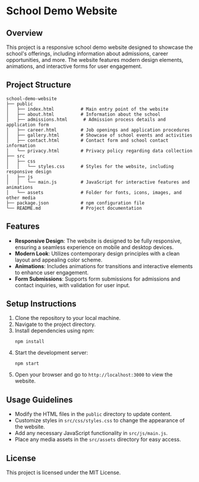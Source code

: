 # School Demo Website

## Overview
This project is a responsive school demo website designed to showcase the school's offerings, including information about admissions, career opportunities, and more. The website features modern design elements, animations, and interactive forms for user engagement.

## Project Structure
```
school-demo-website
├── public
│   ├── index.html          # Main entry point of the website
│   ├── about.html          # Information about the school
│   ├── admissions.html      # Admission process details and application form
│   ├── career.html         # Job openings and application procedures
│   ├── gallery.html        # Showcase of school events and activities
│   ├── contact.html        # Contact form and school contact information
│   └── privacy.html        # Privacy policy regarding data collection
├── src
│   ├── css
│   │   └── styles.css      # Styles for the website, including responsive design
│   ├── js
│   │   └── main.js         # JavaScript for interactive features and animations
│   └── assets              # Folder for fonts, icons, images, and other media
├── package.json            # npm configuration file
└── README.md               # Project documentation
```

## Features
- **Responsive Design**: The website is designed to be fully responsive, ensuring a seamless experience on mobile and desktop devices.
- **Modern Look**: Utilizes contemporary design principles with a clean layout and appealing color scheme.
- **Animations**: Includes animations for transitions and interactive elements to enhance user engagement.
- **Form Submissions**: Supports form submissions for admissions and contact inquiries, with validation for user input.

## Setup Instructions
1. Clone the repository to your local machine.
2. Navigate to the project directory.
3. Install dependencies using npm:
   ```
   npm install
   ```
4. Start the development server:
   ```
   npm start
   ```
5. Open your browser and go to `http://localhost:3000` to view the website.

## Usage Guidelines
- Modify the HTML files in the `public` directory to update content.
- Customize styles in `src/css/styles.css` to change the appearance of the website.
- Add any necessary JavaScript functionality in `src/js/main.js`.
- Place any media assets in the `src/assets` directory for easy access.

## License
This project is licensed under the MIT License.